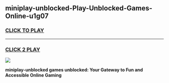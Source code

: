 
## miniplay-unblocked-Play-Unblocked-Games-Online-u1g07
<h3>
<a href="https://premium76.site?title=miniplay-unblocked&ref=25A">CLICK TO PLAY</a></h3>
<hr>

<h3>
<a href="https://premium76.site?title=miniplay-unblocked&ref=25A">CLICK 2 PLAY</a>
  
</h3>

<a href="https://premium76.site?title=miniplay-unblocked&ref=25A"><img src="https://clearcache.store/games.png"></a>


**miniplay-unblocked games unblocked: Your Gateway to Fun and Accessible Online Gaming**
